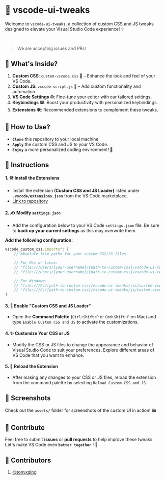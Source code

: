 # 🎨 vscode-ui-tweaks 

Welcome to `vscode-ui-tweaks`, a collection of custom CSS and JS tweaks designed to elevate your Visual Studio Code experience! ✨

<br>

> We are accepting issues and PRs! 

## 📂 What's Inside? 
1. **Custom CSS**: `custom-vscode.css` 🎨 – Enhance the look and feel of your VS Code.
2. **Custom JS**: `vscode-script.js` 🧩 – Add custom functionality and automation.
3. **VS Code Settings ⚙️**: Fine-tune your editor with our tailored settings. 
4. **Keybindings ⌨️**: Boost your productivity with personalized keybindings. 
5. **Extensions 🛠️**: Recommended extensions to complement these tweaks. 

## 🚀 How to Use? 
- **`Clone`** this repository to your local machine.
- **`Apply`** the custom CSS and JS to your VS Code.
- **`Enjoy`** a more personalized coding environment! 🎉

## 🚧 Instructions 

#### 1. 🛠️ Install the Extensions 
- Install the extension **(Custom CSS and JS Loader)** listed under **`.vscode/extensions.json`** from the VS Code marketplace.
- <a href="https://github.com/be5invis/vscode-custom-css">Link to repository</a>
#### 2. ✍️ Modify `settings.json` 
- Add the configuration below to your VS Code `settings.json` file. Be sure to **back up your current settings** as this may overwrite them.

**Add the following configuration:**

```javascript
vscode_custom_css.imports": [
    // Absolute file paths for your custom CSS/JS files

    // For Mac or Linux:
    // "file:///Users/[your-username]/[path-to-custom-css]/vscode-ui-tweaks/css/custom-vscode.css",
    // "file:///Users/[your-username]/[path-to-custom-css]/vscode-ui-tweaks/js/custom-vscode.js",

    // For Windows:
    // "file:///C:/[path-to-custom-css]/vscode-ui-tweaks/css/custom-vscode.css",
    // "file:///C:/[path-to-custom-css]/vscode-ui-tweaks/js/custom-vscode.js"
]
```

#### 3. 🎨 Enable "Custom CSS and JS Loader" 
- Open the **Command Palette** (`Ctrl+Shift+P` or `Cmd+Shift+P` on Mac) and type `Enable Custom CSS and JS` to activate the customizations.

#### 4. ✨ Customize Your CSS or JS 
- Modify the CSS or JS files to change the appearance and behavior of Visual Studio Code to suit your preferences. Explore different areas of VS Code that you want to enhance.

#### 5. 🔄 Reload the Extension 
- After making any changes to your CSS or JS files, reload the extension from the command palette by selecting `Reload Custom CSS and JS`.

## 📸 Screenshots 
Check out the `assets/` folder for screenshots of the custom UI in action! 🖼️

## 🤝 Contribute 
Feel free to submit **issues** or **pull requests** to help improve these tweaks. Let's make VS Code even **`better together`** ! 🚀

## 👥 Contributors
1. [@tonyxqing](https://github.com/tonyxqing)  
